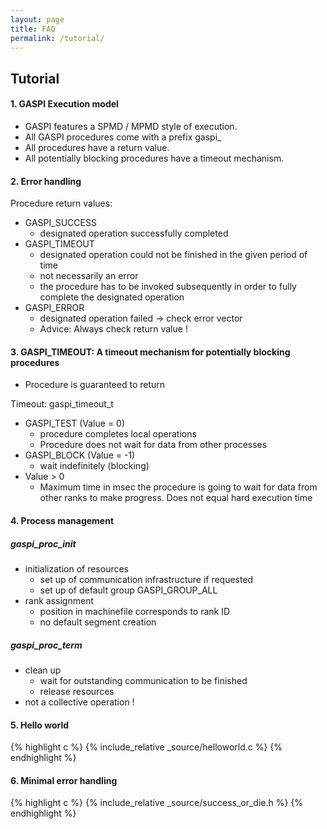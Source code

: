 ```yaml
---
layout: page
title: FAQ
permalink: /tutorial/
---
```


## Tutorial

#### 1. GASPI Execution model

* GASPI features a SPMD / MPMD style of execution. 
* All GASPI procedures come with a prefix gaspi\_ 
* All procedures have a return value.
* All potentially blocking procedures have a timeout mechanism.

#### 2. Error handling

Procedure return values:  

- GASPI\_SUCCESS
  - designated operation successfully completed
- GASPI\_TIMEOUT
  - designated operation could not be finished in the given period of time
  - not necessarily an error
  - the procedure has to be invoked subsequently in order to fully complete the designated operation
- GASPI\_ERROR
  - designated operation failed -> check error vector
  - Advice: Always check return value !

#### 3. GASPI\_TIMEOUT: A timeout mechanism for potentially blocking procedures  

- Procedure is guaranteed to return

Timeout: gaspi\_timeout\_t  

- GASPI\_TEST (Value  = 0)
  - procedure completes local operations
  - Procedure does not wait for data from other processes
- GASPI\_BLOCK (Value = -1)
  - wait indefinitely (blocking)
- Value > 0
  - Maximum time in msec the procedure is going to wait for data from other ranks to make progress. Does not equal hard execution time

#### 4. Process management

##### gaspi\_proc\_init

- initialization of resources
  - set up of communication infrastructure if requested
  - set up of default group GASPI\_GROUP\_ALL
- rank assignment
  - position in machinefile corresponds to rank ID
  - no default segment creation

##### gaspi\_proc\_term

- clean up
  - wait for outstanding communication to be finished
  - release resources
- not a collective operation !

#### 5. Hello world


{% highlight c %}
{% include_relative _source/helloworld.c %}
{% endhighlight %}

#### 6. Minimal error handling

{% highlight c %}
{% include_relative _source/success_or_die.h %}
{% endhighlight %}


